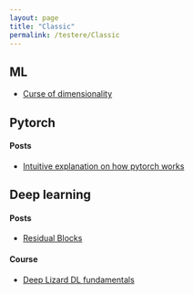 ```yaml
---
layout: page
title: "Classic"
permalink: /testere/Classic
---
```

## ML
* [Curse of dimensionality](https://towardsdatascience.com/the-curse-of-dimensionality-50dc6e49aa1e)

## Pytorch
#### Posts
* [Intuitive explanation on how pytorch works](https://towardsdatascience.com/pytorch-autograd-understanding-the-heart-of-pytorchs-magic-2686cd94ec95)

## Deep learning
#### Posts
* [Residual Blocks](https://towardsdatascience.com/residual-blocks-in-deep-learning-11d95ca12b00)

#### Course
* [Deep Lizard DL fundamentals](https://www.youtube.com/playlist?list=PLZbbT5o_s2xq7LwI2y8_QtvuXZedL6tQU)
